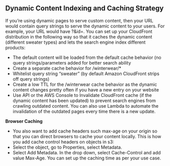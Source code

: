 ## Dynamic Content Indexing and Caching Strategy 

If you’re using dynamic pages to serve custom content, then your URL would contain query strings to serve the dynamic content to your users. For example, your URL would have ?&id=. You can set up your CloudFront distribution in the following way so that it caches the dynamic content (different sweater types) and lets the search engine index different products:

-	The default content will be loaded from the default cache behavior (no query strings/parameters added for better search ability 
-	Create a separate cache behavior for /winterwear/*
-	Whitelist query string “sweater” (by default Amazon CloudFront strips off query strings)
-	Create a low TTL for the /winterwear cache behavior as the dynamic content changes pretty often if you have a new entry on your website 
-	Use API or the AWS Console to Invalidate CloudFront cache (if the dynamic content has been updated) to prevent search engines from crawling outdated content. You can also use Lambda to automate the invalidation of the outdated pages every time there is a new update. 

**Browser Caching**

-	You also want to add cache headers such max-age on your origin so that you can direct browsers to cache your content locally. This is how you add cache control headers on objects in s3:
-	Select the object, go to Properties, select Metadata. 
-	Select Add Metadata. In the drop down, select Cache-Control and add value Max-Age. You can set up the caching time as per your use case.
